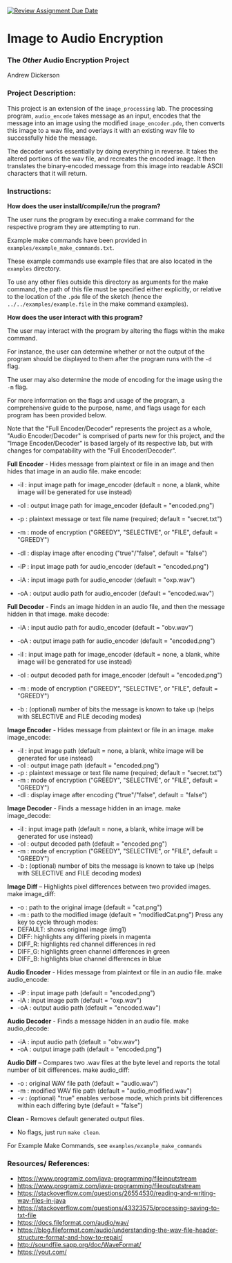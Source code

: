 [![Review Assignment Due Date](https://classroom.github.com/assets/deadline-readme-button-22041afd0340ce965d47ae6ef1cefeee28c7c493a6346c4f15d667ab976d596c.svg)](https://classroom.github.com/a/am3xLbu5)
# Image to Audio Encryption
 
### The *Other* Audio Encryption Project

Andrew Dickerson

### Project Description:

This project is an extension of the `image_processing` lab. The processing program, `audio_encode` takes message as an input, encodes that the message into an image using the modified `image_encoder.pde`, then converts this image to a wav file, and overlays it with an existing wav file to successfully hide the message.

The decoder works essentially by doing everything in reverse. It takes the altered portions of the wav file, and recreates the encoded image. It then translates the binary-encoded message from this image into readable ASCII characters that it will return.

### Instructions:

**How does the user install/compile/run the program?**

The user runs the program by executing a make command for the respective program they are attempting to run.

Example make commands have been provided in `examples/example_make_commands.txt`.

These example commands use example files that are also located in the `examples` directory.

To use any other files outside this directory as arguments for the make command, the path of this file must be specified either explicitly, or relative to the location of the `.pde` file of the sketch (hence the `../../examples/example.file` in the make command examples).

**How does the user interact with this program?**

The user may interact with the program by altering the flags within the make command.

For instance, the user can determine whether or not the output of the program should be displayed to them after the program runs with the `-d` flag.

The user may also determine the mode of encoding for the image using the `-m` flag.

For more information on the flags and usage of the program, a comprehensive guide to the purpose, name, and flags usage for each program has been provided below.

Note that the "Full Encoder/Decoder" represents the project as a whole, "Audio Encoder/Decoder" is comprised of parts new for this project, and the "Image Encoder/Decoder" is based largely of its respective lab, but with changes for compatability with the "Full Encoder/Decoder".

**Full Encoder** - Hides message from plaintext or file in an image and then hides that image in an audio file.
make encode:
- -iI : input image path for image_encoder (default = none, a blank, white image will be generated for use instead)
- -oI : output image path for image_encoder (default = "encoded.png")
- -p : plaintext message or text file name (required; default = "secret.txt")
- -m : mode of encryption ("GREEDY", "SELECTIVE", or "FILE", default = "GREEDY")
- -dI : display image after encoding ("true"/"false", default = "false")

- -iP : input image path for audio_encoder (default = "encoded.png")
- -iA : input image path for audio_encoder  (default = "oxp.wav")
- -oA : output audio path for audio_encoder  (default = "encoded.wav")

**Full Decoder** - Finds an image hidden in an audio file, and then the message hidden in that image.
make decode:
- -iA : input audio path for audio_encoder (default = "obv.wav")
- -oA : output image path for audio_encoder (default = "encoded.png")

- -iI : input image path for image_encoder (default = none, a blank, white image will be generated for use instead)
- -oI : output decoded path for image_encoder (default = "encoded.png")
- -m : mode of encryption ("GREEDY", "SELECTIVE", or "FILE", default = "GREEDY")
- -b : (optional) number of bits the message is known to take up (helps with SELECTIVE and FILE decoding modes)

**Image Encoder** - Hides message from plaintext or file in an image.
make image_encode:
- -iI : input image path (default = none, a blank, white image will be generated for use instead)
- -oI : output image path (default = "encoded.png")
- -p : plaintext message or text file name (required; default = "secret.txt")
- -m : mode of encryption ("GREEDY", "SELECTIVE", or "FILE", default = "GREEDY")
- -dI : display image after encoding ("true"/"false", default = "false")

**Image Decoder** - Finds a message hidden in an image.
make image_decode:
- -iI : input image path (default = none, a blank, white image will be generated for use instead)
- -oI : output decoded path (default = "encoded.png")
- -m : mode of encryption ("GREEDY", "SELECTIVE", or "FILE", default = "GREEDY")
- -b : (optional) number of bits the message is known to take up (helps with SELECTIVE and FILE decoding modes)

**Image Diff** – Highlights pixel differences between two provided images.
make image_diff:
- -o : path to the original image (default = "cat.png")
- -m : path to the modified image (default = "modifiedCat.png")
Press any key to cycle through modes:
- DEFAULT: shows original image (img1)
- DIFF: highlights any differing pixels in magenta
- DIFF_R: highlights red channel differences in red
- DIFF_G: highlights green channel differences in green
- DIFF_B: highlights blue channel differences in blue

**Audio Encoder** - Hides message from plaintext or file in an audio file.
make audio_encode:
- -iP : input image path (default = "encoded.png")
- -iA : input image path (default = "oxp.wav")
- -oA : output audio path (default = "encoded.wav")

**Audio Decoder** - Finds a message hidden in an audio file.
make audio_decode:
- -iA : input audio path (default = "obv.wav")
- -oA : output image path (default = "encoded.png")

**Audio Diff** – Compares two .wav files at the byte level and reports the total number of bit differences.
make audio_diff:
- -o : original WAV file path (default = "audio.wav")
- -m : modified WAV file path (default = "audio_modified.wav")
- -v : (optional) "true" enables verbose mode, which prints bit differences within each differing byte (default = "false")

**Clean** - Removes default generated output files.
- No flags, just run `make clean`.

For Example Make Commands, see `examples/example_make_commands`

### Resources/ References:

- https://www.programiz.com/java-programming/fileinputstream
- https://www.programiz.com/java-programming/fileoutputstream
- https://stackoverflow.com/questions/26554530/reading-and-writing-wav-files-in-java
- https://stackoverflow.com/questions/43323575/processing-saving-to-txt-file
- https://docs.fileformat.com/audio/wav/
- https://blog.fileformat.com/audio/understanding-the-wav-file-header-structure-format-and-how-to-repair/
- http://soundfile.sapp.org/doc/WaveFormat/
- https://yout.com/

